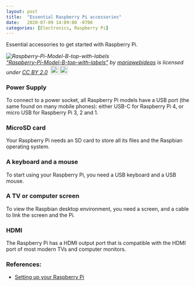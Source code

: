 ```yaml
---
layout: post
title:  "Essential Raspberry Pi accessories"
date:   2020-07-09 14:09:00 -0700
categories: [Electronics, Raspberry Pi]
---
```


Essential accessories to get started with Raspberry Pi.

<p style="font-size: 0.9rem;font-style: italic;"><img style="display: block;" src="https://live.staticflickr.com/3856/14580962925_e15bbc37a1.jpg" alt="Raspberry-Pi-Model-B-top-with-labels"><a href="https://www.flickr.com/photos/124640482@N04/14580962925">"Raspberry-Pi-Model-B-top-with-labels"</a><span> by <a href="https://www.flickr.com/photos/124640482@N04">mariawebideas</a></span> is licensed under <a href="https://creativecommons.org/licenses/by/2.0/?ref=ccsearch&atype=html" style="margin-right: 5px;">CC BY 2.0</a><a href="https://creativecommons.org/licenses/by/2.0/?ref=ccsearch&atype=html" target="_blank" rel="noopener noreferrer" style="display: inline-block;white-space: none;margin-top: 2px;margin-left: 3px;height: 22px !important;"><img style="height: inherit;margin-right: 3px;display: inline-block;" src="https://search.creativecommons.org/static/img/cc_icon.svg" /><img style="height: inherit;margin-right: 3px;display: inline-block;" src="https://search.creativecommons.org/static/img/cc-by_icon.svg" /></a></p>

### Power Supply
To connect to a power socket, all Raspberry Pi models have a USB port (the same found on many mobile phones): 
either USB-C for Raspberry Pi 4, or micro USB for Raspberry Pi 3, 2 and 1.

### MicroSD card
Your Raspberry Pi needs an SD card to store all its files and the Raspbian operating system.

### A keyboard and a mouse
To start using your Raspberry Pi, you need a USB keyboard and a USB mouse.

### A TV or computer screen
To view the Raspbian desktop environment, you need a screen, and a cable to link the screen and the Pi.

### HDMI
The Raspberry Pi has a HDMI output port that is compatible with the HDMI port of most modern TVs and computer monitors.

### References:
- [Setting up your Raspberry Pi](https://projects.raspberrypi.org/en/projects/raspberry-pi-setting-up/1)